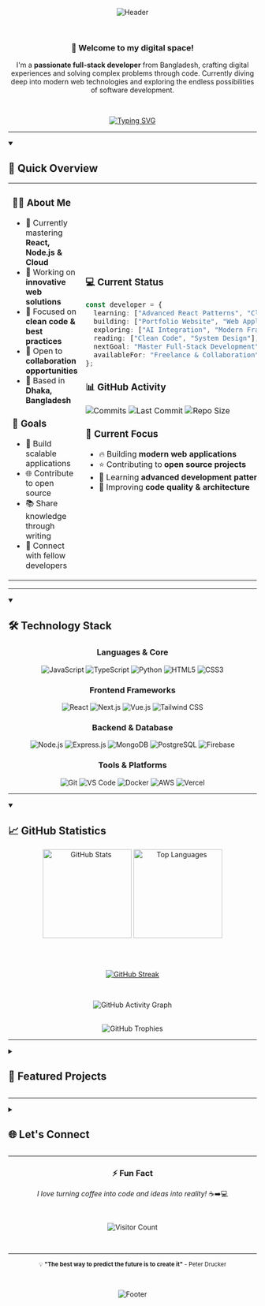 <!--
██╗  ██╗███████╗██╗     ██╗      ██████╗ 
██║  ██║██╔════╝██║     ██║     ██╔═══██╗
███████║█████╗  ██║     ██║     ██║   ██║
██╔══██║██╔══╝  ██║     ██║     ██║   ██║
██║  ██║███████╗███████╗███████╗╚██████╔╝
╚═╝  ╚═╝╚══════╝╚══════╝╚══════╝ ╚═════╝ 
                                          
I'M AHSAN HABIB AKIK
-->

<div align="center">

![Header](https://capsule-render.vercel.app/api?type=waving&color=gradient&customColorList=6,11,20&height=300&section=header&text=Ahsan%20Habib%20Akik&fontSize=60&fontColor=fff&animation=twinkling&fontAlignY=32&desc=Full-Stack%20Developer%20%7C%20Problem%20Solver%20%7C%20Tech%20Enthusiast&descAlignY=51&descAlign=62)

</div>

<br/>

<div align="center">

### 👋 Welcome to my digital space!

I'm a **passionate full-stack developer** from Bangladesh, crafting digital experiences and solving complex problems through code. Currently diving deep into modern web technologies and exploring the endless possibilities of software development.

<br/>

[![Typing SVG](https://readme-typing-svg.demolab.com?font=Fira+Code&weight=500&size=22&duration=3000&pause=1000&color=6366F1&center=true&vCenter=true&multiline=true&width=600&height=100&lines=Building+Amazing+Web+Applications;Learning+New+Technologies+Daily;Contributing+to+Open+Source;Solving+Real-World+Problems)](https://git.io/typing-svg)

</div>

---

<details open>
<summary><h2>🚀 Quick Overview</h2></summary>

<table>
<tr>
<td width="50%">

### 👨‍💻 About Me
- 🌱 Currently mastering **React, Node.js & Cloud**
- 🔭 Working on **innovative web solutions**
- 🎯 Focused on **clean code & best practices**  
- 💼 Open to **collaboration opportunities**
- 📍 Based in **Dhaka, Bangladesh**

### 🎯 Goals
- 🚀 Build scalable applications
- 🌐 Contribute to open source
- 📚 Share knowledge through writing
- 🤝 Connect with fellow developers

</td>
<td width="50%">

### 💻 Current Status
```typescript
const developer = {
  learning: ["Advanced React Patterns", "Cloud Architecture"],
  building: ["Portfolio Website", "Web Applications"],
  exploring: ["AI Integration", "Modern Frameworks"],
  reading: ["Clean Code", "System Design"],
  nextGoal: "Master Full-Stack Development",
  availableFor: "Freelance & Collaboration"
};
```

### 📊 GitHub Activity
![Commits](https://img.shields.io/github/commit-activity/m/ahsanhabibakik/ahsanhabibakik?style=flat-square&color=6366F1)
![Last Commit](https://img.shields.io/github/last-commit/ahsanhabibakik/ahsanhabibakik?style=flat-square&color=8B5CF6)
![Repo Size](https://img.shields.io/github/repo-size/ahsanhabibakik/ahsanhabibakik?style=flat-square&color=A855F7)

### 🎯 Current Focus
- 🔥 Building **modern web applications**
- ⭐ Contributing to **open source projects**  
- 📝 Learning **advanced development patterns**
- 🎯 Improving **code quality & architecture**

</td>
</tr>
</table>

</details>

---

<details open>
<summary><h2>🛠️ Technology Stack</h2></summary>

<div align="center">

### Languages & Core
![JavaScript](https://img.shields.io/badge/JavaScript-F7DF1E?style=flat-square&logo=javascript&logoColor=black)
![TypeScript](https://img.shields.io/badge/TypeScript-3178C6?style=flat-square&logo=typescript&logoColor=white)
![Python](https://img.shields.io/badge/Python-3776AB?style=flat-square&logo=python&logoColor=white)
![HTML5](https://img.shields.io/badge/HTML5-E34F26?style=flat-square&logo=html5&logoColor=white)
![CSS3](https://img.shields.io/badge/CSS3-1572B6?style=flat-square&logo=css3&logoColor=white)

### Frontend Frameworks
![React](https://img.shields.io/badge/React-61DAFB?style=flat-square&logo=react&logoColor=black)
![Next.js](https://img.shields.io/badge/Next.js-000000?style=flat-square&logo=nextdotjs&logoColor=white)
![Vue.js](https://img.shields.io/badge/Vue.js-4FC08D?style=flat-square&logo=vuedotjs&logoColor=white)
![Tailwind CSS](https://img.shields.io/badge/Tailwind_CSS-06B6D4?style=flat-square&logo=tailwindcss&logoColor=white)

### Backend & Database
![Node.js](https://img.shields.io/badge/Node.js-339933?style=flat-square&logo=nodedotjs&logoColor=white)
![Express.js](https://img.shields.io/badge/Express.js-000000?style=flat-square&logo=express&logoColor=white)
![MongoDB](https://img.shields.io/badge/MongoDB-47A248?style=flat-square&logo=mongodb&logoColor=white)
![PostgreSQL](https://img.shields.io/badge/PostgreSQL-4169E1?style=flat-square&logo=postgresql&logoColor=white)
![Firebase](https://img.shields.io/badge/Firebase-FFCA28?style=flat-square&logo=firebase&logoColor=black)

### Tools & Platforms
![Git](https://img.shields.io/badge/Git-F05032?style=flat-square&logo=git&logoColor=white)
![VS Code](https://img.shields.io/badge/VS_Code-007ACC?style=flat-square&logo=visualstudiocode&logoColor=white)
![Docker](https://img.shields.io/badge/Docker-2496ED?style=flat-square&logo=docker&logoColor=white)
![AWS](https://img.shields.io/badge/AWS-232F3E?style=flat-square&logo=amazonaws&logoColor=white)
![Vercel](https://img.shields.io/badge/Vercel-000000?style=flat-square&logo=vercel&logoColor=white)

</div>

</details>

---

<details open>
<summary><h2>📈 GitHub Statistics</h2></summary>

<div align="center">

<img height="180em" src="https://github-readme-stats-eight-theta.vercel.app/api?username=ahsanhabibakik&show_icons=true&theme=tokyonight&include_all_commits=true&count_private=true&hide_border=true&bg_color=0D1117&title_color=6366F1&icon_color=6366F1&text_color=ffffff&custom_title=GitHub%20Overview" alt="GitHub Stats" />
<img height="180em" src="https://github-readme-stats-eight-theta.vercel.app/api/top-langs/?username=ahsanhabibakik&layout=compact&langs_count=10&theme=tokyonight&hide_border=true&bg_color=0D1117&title_color=6366F1&text_color=ffffff&custom_title=Most%20Used%20Languages" alt="Top Languages" />

<br/><br/>

[![GitHub Streak](https://streak-stats.demolab.com?user=ahsanhabibakik&theme=tokyonight&hide_border=true&background=0D1117&ring=6366F1&fire=8B5CF6&currStreakLabel=6366F1&sideLabels=6366F1&dates=ffffff)](https://git.io/streak-stats)

<br/>

![GitHub Activity Graph](https://github-readme-activity-graph.vercel.app/graph?username=ahsanhabibakik&custom_title=Contribution%20Graph&theme=tokyo-night&bg_color=0D1117&color=6366F1&line=8B5CF6&point=A855F7&area=true&hide_border=true)

<br/>

<!-- GitHub Trophies -->
<img src="https://github-profile-trophy.vercel.app/?username=ahsanhabibakik&theme=tokyonight&no-frame=true&no-bg=true&margin-w=4&row=2&column=4" alt="GitHub Trophies"/>

</div>

</details>

---

<details>
<summary><h2>🎯 Featured Projects</h2></summary>

<div align="center">

### 🚧 Coming Soon...

I'm currently working on some exciting projects that will showcase my skills and creativity. Stay tuned for:

**🌟 Upcoming Projects:**
- **E-Commerce Platform** - Full-stack React & Node.js application
- **Task Management App** - Modern productivity tool with real-time features  
- **Portfolio Website** - Interactive showcase of my work and skills
- **Open Source Contributions** - Contributing to community projects

*These projects will demonstrate my expertise in modern web development, clean architecture, and user-centered design.*

</div>

</details>

---

<details>
<summary><h2>🌐 Let's Connect</h2></summary>

<div align="center">

### 📫 Reach out to me!

<br/>

[![LinkedIn](https://img.shields.io/badge/LinkedIn-0A66C2?style=for-the-badge&logo=linkedin&logoColor=white&labelColor=0A66C2)](https://linkedin.com/in/ahsanhabibakik)
[![Twitter](https://img.shields.io/badge/Twitter-1DA1F2?style=for-the-badge&logo=twitter&logoColor=white&labelColor=1DA1F2)](https://twitter.com/ahsanhabibakik)
[![Email](https://img.shields.io/badge/Gmail-EA4335?style=for-the-badge&logo=gmail&logoColor=white&labelColor=EA4335)](mailto:ahsanhabibakik@gmail.com)
[![Portfolio](https://img.shields.io/badge/Portfolio-000000?style=for-the-badge&logo=vercel&logoColor=white&labelColor=000000)](https://github.com/ahsanhabibakik)

<br/>

### 💼 Professional Profiles

[![Stack Overflow](https://img.shields.io/badge/Stack_Overflow-FE7A16?style=flat-square&logo=stack-overflow&logoColor=white)](https://stackoverflow.com/users/19210438/ahsan-habib-akik)
[![LeetCode](https://img.shields.io/badge/LeetCode-FFA116?style=flat-square&logo=leetcode&logoColor=white)](https://leetcode.com/ahsanhabibakik)
[![Dev.to](https://img.shields.io/badge/Dev.to-0A0A0A?style=flat-square&logo=devdotto&logoColor=white)](https://dev.to/ahsanhabibakik)
[![Medium](https://img.shields.io/badge/Medium-12100E?style=flat-square&logo=medium&logoColor=white)](https://medium.com/@ahsanhabibakik)

<br/>

### 💬 Let's collaborate on:
- 🚀 **Innovative web applications**
- 🌐 **Open source projects**  
- 📚 **Knowledge sharing & mentoring**
- 🤝 **Professional opportunities**

</div>

</details>

---

<div align="center">

### ⚡ Fun Fact
*I love turning coffee into code and ideas into reality!* ☕️➡️💻

<br/>

![Visitor Count](https://profile-counter.glitch.me/ahsanhabibakik/count.svg)

<br/>

---

<sub>💡 **"The best way to predict the future is to create it"** - Peter Drucker</sub>

<br/>

![Footer](https://capsule-render.vercel.app/api?type=waving&color=gradient&customColorList=6,11,20&height=100&section=footer)

</div>